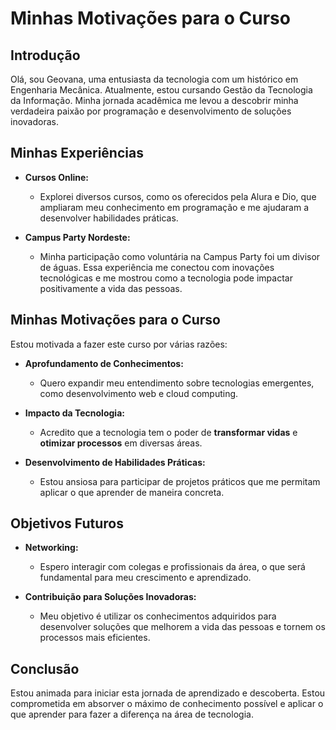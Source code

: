 # Minhas Motivações para o Curso

## Introdução

Olá, sou Geovana, uma entusiasta da tecnologia com um histórico em Engenharia Mecânica. Atualmente, estou cursando Gestão da Tecnologia da Informação. Minha jornada acadêmica me levou a descobrir minha verdadeira paixão por programação e desenvolvimento de soluções inovadoras.

## Minhas Experiências

- **Cursos Online:**
  - Explorei diversos cursos, como os oferecidos pela Alura e Dio, que ampliaram meu conhecimento em programação e me ajudaram a desenvolver habilidades práticas.

- **Campus Party Nordeste:**
  - Minha participação como voluntária na Campus Party foi um divisor de águas. Essa experiência me conectou com inovações tecnológicas e me mostrou como a tecnologia pode impactar positivamente a vida das pessoas.

## Minhas Motivações para o Curso

Estou motivada a fazer este curso por várias razões:

- **Aprofundamento de Conhecimentos:**
  - Quero expandir meu entendimento sobre tecnologias emergentes, como desenvolvimento web e cloud computing.

- **Impacto da Tecnologia:**
  - Acredito que a tecnologia tem o poder de **transformar vidas** e **otimizar processos** em diversas áreas.

- **Desenvolvimento de Habilidades Práticas:**
  - Estou ansiosa para participar de projetos práticos que me permitam aplicar o que aprender de maneira concreta.

## Objetivos Futuros

- **Networking:**
  - Espero interagir com colegas e profissionais da área, o que será fundamental para meu crescimento e aprendizado.

- **Contribuição para Soluções Inovadoras:**
  - Meu objetivo é utilizar os conhecimentos adquiridos para desenvolver soluções que melhorem a vida das pessoas e tornem os processos mais eficientes.

## Conclusão

Estou animada para iniciar esta jornada de aprendizado e descoberta. Estou comprometida em absorver o máximo de conhecimento possível e aplicar o que aprender para fazer a diferença na área de tecnologia.
